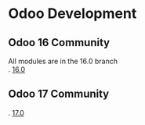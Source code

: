 # Odoo Development


## Odoo 16 Community
All modules are in the 16.0 branch <br>
. [16.0](https://github.com/SawLwinnOo/odoo16ce/tree/16.0)

## Odoo 17 Community

. [17.0](https://github.com/SawLwinnOo/odoo_dev/tree/17.0)